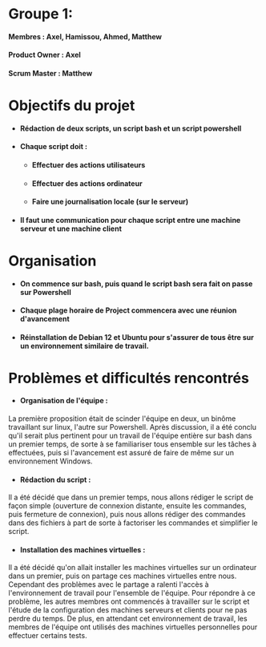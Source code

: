 # Groupe 1:
#### Membres : Axel, Hamissou, Ahmed, Matthew

#### Product Owner : Axel
#### Scrum Master : Matthew

# Objectifs du projet

- #### Rédaction de deux scripts, un script bash et un script powershell
- #### Chaque script doit :
	- #### Effectuer des actions utilisateurs
	- #### Effectuer des actions ordinateur
	- #### Faire une journalisation locale (sur le serveur)
- #### Il faut une communication pour chaque script entre une machine serveur et une machine client
# Organisation

- #### On commence sur bash, puis quand le script bash sera fait on passe sur Powershell
- #### Chaque plage horaire de Project commencera avec une réunion d'avancement
- #### Réinstallation de Debian 12 et Ubuntu pour s'assurer de tous être sur un environnement similaire de travail.
# Problèmes et difficultés rencontrés

- #### Organisation de l'équipe :
La première proposition était de scinder l'équipe en deux, un binôme travaillant sur linux, l'autre sur Powershell. Après discussion, il a été conclu qu'il serait plus pertinent pour un travail de l'équipe entière sur bash dans un premier temps, de sorte à se familiariser tous ensemble sur les tâches à effectuées, puis si l'avancement est assuré de faire de même sur un environnement Windows.

- #### Rédaction du script :
Il a été décidé que dans un premier temps, nous allons rédiger le script de façon simple (ouverture de connexion distante, ensuite les commandes, puis fermeture de connexion), puis nous allons rédiger des commandes dans des fichiers à part de sorte à factoriser les commandes et simplifier le script.

- #### Installation des machines virtuelles :
Il a été décidé qu'on allait installer les machines virtuelles sur un ordinateur dans un premier, puis on partage ces machines virtuelles entre nous. Cependant des problèmes avec le partage a ralenti l'accès à l'environnement de travail pour l'ensemble de l'équipe. Pour répondre à ce problème, les autres membres ont commencés à travailler sur le script et l'étude de la configuration des machines serveurs et clients pour ne pas perdre du temps. De plus, en attendant cet environnement de travail, les membres de l'équipe ont utilisés des machines virtuelles personnelles pour effectuer certains tests.


